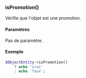 ### isPromotion()

Vérifie que l'objet est une promotion.

#### Paramètres

Pas de paramètre.

#### Exemple 

```php
$ObjectEntity->isPromotion()
    ? echo 'vrai'
    : echo 'faux';
```

